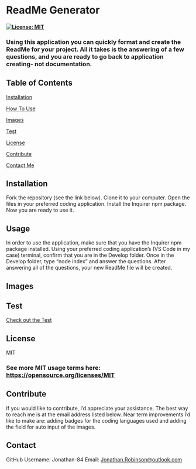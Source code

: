 # ReadMe Generator  

  #### [![License: MIT](https://img.shields.io/badge/License-MIT-green.svg)](https://opensource.org/licenses/MIT)

  ### Using this application you can quickly format and create the ReadMe for your project. All it takes is the answering of a few questions, and you are ready to go back to application creating- not documentation. 

  ## Table of Contents
  [Installation](#Installation)

  [How To Use](#Usage)

  [Images](#Images)

  [Test](#Test)

  [License](#License)

  [Contribute](#Contribute)

  [Contact Me](#Contact)

  ## Installation 
  Fork the repository (see the link below). Clone it to your computer. Open the files in your preferred coding application. Install the Inquirer npm package. Now you are ready to use it.  

  ## Usage 
  In order to use the application, make sure that you have the Inquirer npm package installed. Using your preferred coding application’s (VS Code in my case) terminal, confirm that you are in the Develop folder. Once in the Develop folder, type “node index” and answer the questions. After answering all of the questions, your new ReadMe file will be created.  

  ## Images

  ## Test
  [Check out the Test](https://drive.google.com/file/d/17CG8QlL6WgPpKLzY0eYw7si7KI1OpoTG/view)

  ## License
  MIT
   ### See more MIT usage terms here: https://opensource.org/licenses/MIT
 

  ## Contribute
  If you would like to contribute, I’d appreciate your assistance. The best way to reach me is at the email address listed below. Near term improvements I’d like to make are: adding badges for the coding languages used and adding the field for auto input of the images.  

  ## Contact
  GitHub Username: Jonathan-84 
  Email: Jonathan.Robinson@outlook.com 
  

  

